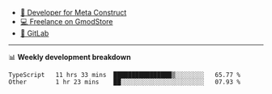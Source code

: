 - [🎈 Developer for Meta Construct](https://metastruct.net)
- [💻 Freelance on GmodStore](https://www.gmodstore.com/users/Tenrys)
- [🦊 GitLab](https://gitlab.com/Tenrys)

---

📊 **Weekly development breakdown**
<!--START_SECTION:waka-->

```text
TypeScript   11 hrs 33 mins  ████████████████▒░░░░░░░░   65.77 %
Other        1 hr 23 mins    ██░░░░░░░░░░░░░░░░░░░░░░░   07.93 %
```

<!--END_SECTION:waka-->

